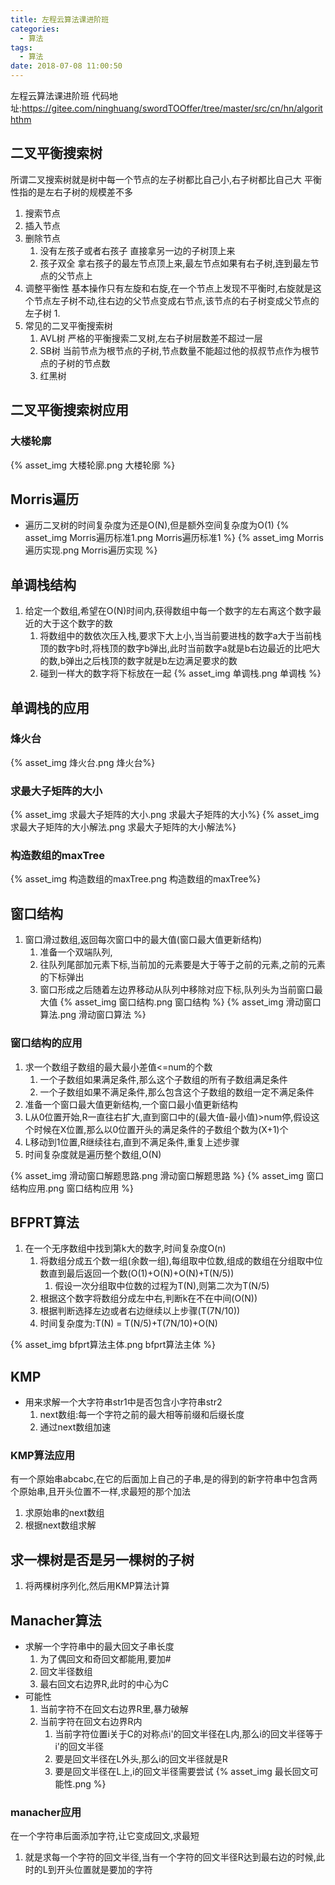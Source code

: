 ```yaml
---
title: 左程云算法课进阶班
categories:
  - 算法
tags:
  - 算法
date: 2018-07-08 11:00:50
---
```

 左程云算法课进阶班
 代码地址:https://gitee.com/ninghuang/swordTOOffer/tree/master/src/cn/hn/algoriththm
 <!-- more -->

## 二叉平衡搜索树
所谓二叉搜索树就是树中每一个节点的左子树都比自己小,右子树都比自己大
平衡性指的是左右子树的规模差不多
1. 搜索节点
2. 插入节点
3. 删除节点
    1. 没有左孩子或者右孩子
    直接拿另一边的子树顶上来
    2. 孩子双全
    拿右孩子的最左节点顶上来,最左节点如果有右子树,连到最左节点的父节点上
4. 调整平衡性
    基本操作只有左旋和右旋,在一个节点上发现不平衡时,右旋就是这个节点左子树不动,往右边的父节点变成右节点,该节点的右子树变成父节点的左子树
    1.  
5. 常见的二叉平衡搜索树
    1. AVL树
    严格的平衡搜索二叉树,左右子树层数差不超过一层
    2. SB树
    当前节点为根节点的子树,节点数量不能超过他的叔叔节点作为根节点的子树的节点数
    3. 红黑树

## 二叉平衡搜索树应用
### 大楼轮廓
{% asset_img 大楼轮廓.png 大楼轮廓 %}

## Morris遍历
* 遍历二叉树的时间复杂度为还是O(N),但是额外空间复杂度为O(1)
{% asset_img Morris遍历标准1.png Morris遍历标准1 %}
{% asset_img Morris遍历实现.png  Morris遍历实现 %}


## 单调栈结构
1. 给定一个数组,希望在O(N)时间内,获得数组中每一个数字的左右离这个数字最近的大于这个数字的数
    1. 将数组中的数依次压入栈,要求下大上小,当当前要进栈的数字a大于当前栈顶的数字b时,将栈顶的数字b弹出,此时当前数字a就是b右边最近的比吧大的数,b弹出之后栈顶的数字就是b左边满足要求的数
    2. 碰到一样大的数字将下标放在一起
{% asset_img 单调栈.png 单调栈 %}

## 单调栈的应用
### 烽火台
{% asset_img 烽火台.png 烽火台%}
### 求最大子矩阵的大小
{% asset_img 求最大子矩阵的大小.png 求最大子矩阵的大小%}
{% asset_img 求最大子矩阵的大小解法.png 求最大子矩阵的大小解法%}
### 构造数组的maxTree
{% asset_img 构造数组的maxTree.png 构造数组的maxTree%}

## 窗口结构
1. 窗口滑过数组,返回每次窗口中的最大值(窗口最大值更新结构)
	1. 准备一个双端队列,
	2. 往队列尾部加元素下标,当前加的元素要是大于等于之前的元素,之前的元素的下标弹出
	3. 窗口形成之后随着左边界移动从队列中移除对应下标,队列头为当前窗口最大值
{% asset_img 窗口结构.png 窗口结构 %}
{% asset_img 滑动窗口算法.png 滑动窗口算法 %}

### 窗口结构的应用
1. 求一个数组子数组的最大最小差值<=num的个数
	1. 一个子数组如果满足条件,那么这个子数组的所有子数组满足条件
	2. 一个子数组如果不满足条件,那么包含这个子数组的数组一定不满足条件
2. 准备一个窗口最大值更新结构,一个窗口最小值更新结构
3. L从0位置开始,R一直往右扩大,直到窗口中的(最大值-最小值)>num停,假设这个时候在X位置,那么以0位置开头的满足条件的子数组个数为(X+1)个
4. L移动到1位置,R继续往右,直到不满足条件,重复上述步骤
5. 时间复杂度就是遍历整个数组,O(N)
    
{% asset_img 滑动窗口解题思路.png 滑动窗口解题思路 %}
{% asset_img 窗口结构应用.png 窗口结构应用 %}


## BFPRT算法
1. 在一个无序数组中找到第k大的数字,时间复杂度O(n)
	1. 将数组分成五个数一组(余数一组),每组取中位数,组成的数组在分组取中位数直到最后返回一个数(O(1)+O(N)+O(N)+T(N/5))
		1. 假设一次分组取中位数的过程为T(N),则第二次为T(N/5)
	2. 根据这个数字将数组分成左中右,判断k在不在中间(O(N))
	3. 根据判断选择左边或者右边继续以上步骤(T(7N/10))
	4. 时间复杂度为:T(N) = T(N/5)+T(7N/10)+O(N)
	
{% asset_img bfprt算法主体.png bfprt算法主体 %}

## KMP
* 用来求解一个大字符串str1中是否包含小字符串str2
    1. next数组:每一个字符之前的最大相等前缀和后缀长度
    2. 通过next数组加速
        
### KMP算法应用
有一个原始串abcabc,在它的后面加上自己的子串,是的得到的新字符串中包含两个原始串,且开头位置不一样,求最短的那个加法
1. 求原始串的next数组
2. 根据next数组求解

## 求一棵树是否是另一棵树的子树
1. 将两棵树序列化,然后用KMP算法计算
    
## Manacher算法
* 求解一个字符串中的最大回文子串长度
    1. 为了偶回文和奇回文都能用,要加#
    1. 回文半径数组
    2. 最右回文右边界R,此时的中心为C
* 可能性
    1. 当前字符不在回文右边界R里,暴力破解
    2. 当前字符在回文右边界R内
        1. 当前字符位置i关于C的对称点i'的回文半径在L内,那么i的回文半径等于i'的回文半径
        2. 要是回文半径在L外头,那么i的回文半径就是R
        3. 要是回文半径在L上,i的回文半径需要尝试
{% asset_img 最长回文可能性.png %}

### manacher应用
在一个字符串后面添加字符,让它变成回文,求最短
1. 就是求每一个字符的回文半径,当有一个字符的回文半径R达到最右边的时候,此时的L到开头位置就是要加的字符

